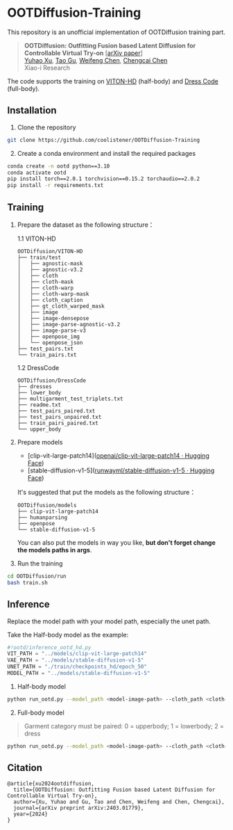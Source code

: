 # OOTDiffusion-Training
This repository is an unofficial implementation of OOTDiffusion training part.

> **OOTDiffusion: Outfitting Fusion based Latent Diffusion for Controllable Virtual Try-on** [[arXiv paper](https://arxiv.org/abs/2403.01779)]<br>
> [Yuhao Xu](http://levihsu.github.io/), [Tao Gu](https://github.com/T-Gu), [Weifeng Chen](https://github.com/ShineChen1024), [Chengcai Chen](https://www.researchgate.net/profile/Chengcai-Chen)<br>
> Xiao-i Research


The code supports the training on [VITON-HD](https://github.com/shadow2496/VITON-HD) (half-body) and [Dress Code](https://github.com/aimagelab/dress-code) (full-body).

## Installation
1. Clone the repository

```sh
git clone https://github.com/coolistener/OOTDiffusion-Training
```

2. Create a conda environment and install the required packages

```sh
conda create -n ootd python==3.10
conda activate ootd
pip install torch==2.0.1 torchvision==0.15.2 torchaudio==2.0.2
pip install -r requirements.txt
```

## Training

1. Prepare the dataset as the following structure：

   1.1 VITON-HD

   ```
   OOTDiffusion/VITON-HD
   ├── train/test
   │   ├── agnostic-mask
   │   ├── agnostic-v3.2
   │   ├── cloth
   │   ├── cloth-mask
   │   ├── cloth-warp
   │   ├── cloth-warp-mask
   │   ├── cloth_caption
   │   ├── gt_cloth_warped_mask
   │   ├── image
   │   ├── image-densepose
   │   ├── image-parse-agnostic-v3.2
   │   ├── image-parse-v3
   │   ├── openpose_img
   │   └── openpose_json
   ├── test_pairs.txt
   └── train_pairs.txt
   ```

   1.2 DressCode

   ```
   OOTDiffusion/DressCode
   ├── dresses
   ├── lower_body
   ├── multigarment_test_triplets.txt
   ├── readme.txt
   ├── test_pairs_paired.txt
   ├── test_pairs_unpaired.txt
   ├── train_pairs_paired.txt
   └── upper_body
   ```

2. Prepare models

   - [clip-vit-large-patch14]([openai/clip-vit-large-patch14 · Hugging Face](https://huggingface.co/openai/clip-vit-large-patch14))
   - [stable-diffusion-v1-5]([runwayml/stable-diffusion-v1-5 · Hugging Face](https://huggingface.co/runwayml/stable-diffusion-v1-5))

   It's suggested that put the models as the following structure：

   ```
   OOTDiffusion/models
   ├── clip-vit-large-patch14
   ├── humanparsing
   ├── openpose
   └── stable-diffusion-v1-5
   ```

   You can also put the models in way you like, **but don't forget change the models paths in args**.

3. Run the training

```sh
cd OOTDiffusion/run
bash train.sh
```

## Inference

Replace the model path with your model path, especially the unet path.

Take the Half-body model as the example:

```python
#!ootd/inference_ootd_hd.py
VIT_PATH = "../models/clip-vit-large-patch14"
VAE_PATH = "../models/stable-diffusion-v1-5"
UNET_PATH = "./train/checkpoints_hd/epoch_50"
MODEL_PATH = "../models/stable-diffusion-v1-5"
```

1. Half-body model

```sh
python run_ootd.py --model_path <model-image-path> --cloth_path <cloth-image-path> --scale 2.0 --sample 4
```

2. Full-body model 

> Garment category must be paired: 0 = upperbody; 1 = lowerbody; 2 = dress

```sh
python run_ootd.py --model_path <model-image-path> --cloth_path <cloth-image-path> --model_type dc --category 2 --scale 2.0 --sample 4
```

## Citation
```
@article{xu2024ootdiffusion,
  title={OOTDiffusion: Outfitting Fusion based Latent Diffusion for Controllable Virtual Try-on},
  author={Xu, Yuhao and Gu, Tao and Chen, Weifeng and Chen, Chengcai},
  journal={arXiv preprint arXiv:2403.01779},
  year={2024}
}
```
